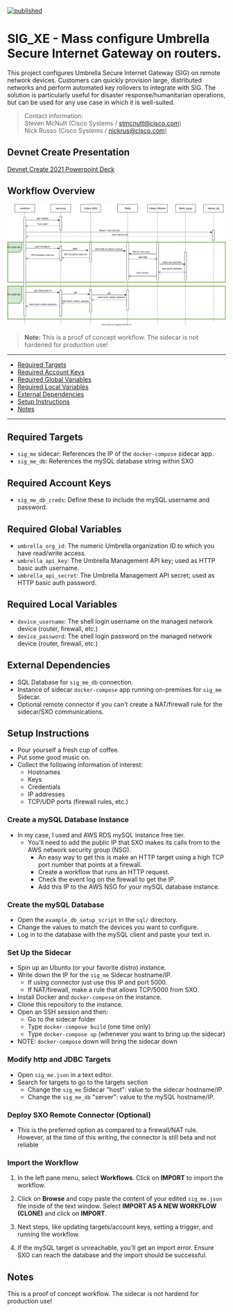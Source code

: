 [![published](https://static.production.devnetcloud.com/codeexchange/assets/images/devnet-published.svg)](https://developer.cisco.com/codeexchange/github/repo/srmcnutt/sig_xe)

# SIG_XE - Mass configure Umbrella Secure Internet Gateway on routers.
This project configures Umbrella Secure Internet Gateway (SIG) on remote
network devices. Customers can quickly provision large, distributed networks
and perform automated key rollovers to integrate with SIG. The solution is
particularly useful for disaster response/humanitarian operations, but can be
used for any use case in which it is well-suited.

> Contact information:\
> Steven McNutt (Cisco Systems / stmcnutt@cisco.com)\
> Nick Russo (Cisco Systems / nickrus@cisco.com)

## Devnet Create Presentation
[Devnet Create 2021 Powerpoint Deck](create_preso/create_preso.pptx)

## Workflow Overview

![Activity diagram](diagrams/sig_xe-sequence.drawio.svg)

> **Note:** This is a proof of concept workflow. The sidecar is not hardened for production use!

---------------------------------------------------------------------------

  * [Required Targets](#Required-Targets)
  * [Required Account Keys](#Required-Account-Keys)
  * [Required Global Variables](#Required-Global-Variables)
  * [Required Local Variables](#Required-Local-Variables)
  * [External Dependencies](#External-dependencies)
  * [Setup Instructions](#Setup-instructions)
  * [Notes](#Notes)
----------------------------------------------------------------------------

## Required Targets
- `sig_me` sidecar: References the IP of the `docker-compose` sidecar app.
- `sig_me_db`: References the mySQL database string within SXO

## Required Account Keys
- `sig_me_db_creds`: Define these to include the mySQL username and password.

## Required Global Variables
- `umbrella_org_id`: The numeric Umbrella organization ID to which you have read/write access.
- `umbrella_api_key`: The Umbrella Management API key; used as HTTP basic auth username.
- `umbrella_api_secret`: The Umbrella Management API secret; used as HTTP basic auth password.

## Required Local Variables
- `device_username`: The shell login username on the managed network device (router, firewall, etc.)
- `device_password`: The shell login password on the managed network device (router, firewall, etc.) 

## External Dependencies
- SQL Database for `sig_me_db` connection.
- Instance of sidecar `docker-compose` app running on-premises for `sig_me` Sidecar.
- Optional remote connector if you can't create a NAT/firewall rule for the sidecar/SXO communications.

## Setup Instructions
* Pour yourself a fresh cup of coffee.
* Put some good music on. 
* Collect the following information of interest:
  * Hostnames
  * Keys
  * Credentials
  * IP addresses
  * TCP/UDP ports (firewall rules, etc.)
  
### Create a mySQL Database Instance
  * In my case, I used and AWS RDS mySQL instance free tier.
    * You'll need to add the public IP that SXO makes its calls from to the AWS network security group (NSG).
      * An easy way to get this is make an HTTP target using a high TCP port number that points at a firewall.
      * Create a workflow that runs an HTTP request.
      * Check the event log on the firewall to get the IP.
      * Add this IP to the AWS NSG for your mySQL database instance.
  
### Create the mySQL Database
  * Open the `example_db_setup_script` in the `sql/` directory.
  * Change the values to match the devices you want to configure.
  * Log in to the database with the mySQL client and paste your text in.

### Set Up the Sidecar
  * Spin up an Ubuntu (or your favorite distro) instance.
  * Write down the IP for the `sig_me` Sidecar hostname/IP.
    * If using connector just use this IP and port 5000.
    * If NAT/firewall, make a rule that allows TCP/5000 from SXO.
  * Install Docker and `docker-compose` on the instance.
  * Clone this repository to the instance.
  * Open an SSH session and then:
    * Go to the sidecar folder
    * Type `docker-compose build` (one time only) 
    * Type `docker-compose up` (whenever you want to bring up the sidecar)
  * NOTE: `docker-compose` down will bring the sidecar down

### Modify http and JDBC Targets
  * Open `sig_me.json` in a text editor.
  * Search for targets to go to the targets section
    * Change the `sig_me` Sidecar "host": value to the sidecar hostname/IP.
    * Change the `sig_me_db` "server": value to the mySQL hostname/IP.

### Deploy SXO Remote Connector (Optional)
  * This is the preferred option as compared to a firewall/NAT rule.
    However, at the time of this writing, the connector is still beta and not reliable
  
### Import the Workflow

1. In the left pane menu, select **Workflows**. Click on **IMPORT** to import the workflow.

2. Click on **Browse** and copy paste the content of your edited `sig_me.json` file
   inside of the text window. Select **IMPORT AS A NEW WORKFLOW (CLONE)** and click on **IMPORT**.

3. Next steps, like updating targets/account keys, setting a trigger, and running the workflow.

4. If the mySQL target is unreachable, you'll get an import error.
   Ensure SXO can reach the database and the import should be successful.

## Notes

This is a proof of concept workflow. The sidecar is not hardend for production use!
